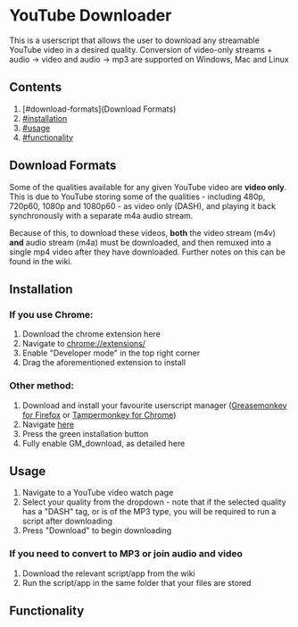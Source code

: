 # YouTube Downloader
This is a userscript that allows the user to download any streamable YouTube video in a desired quality. Conversion of video-only streams + audio -> video and audio -> mp3 are supported on Windows, Mac and Linux <LINK>
<picture>

## Contents
1. [#download-formats](Download Formats)
2. [#installation](Installation)
3. [#usage](Usage)
4. [#functionality](Functionality)

## Download Formats
Some of the qualities available for any given YouTube video are **video only**. This is due to YouTube storing some of the qualities - including 480p, 720p60, 1080p and 1080p60 - as video only (DASH), and playing it back synchronously with a separate m4a audio stream.

Because of this, to download these videos, **both** the video stream (m4v) **and** audio stream (m4a) must be downloaded, and then remuxed into a single mp4 video after they have downloaded. Further notes on this can be found in the wiki.
## Installation
### If you use Chrome:
1. Download the chrome extension here
2. Navigate to [chrome://extensions/](chrome://extensions)
3. Enable "Developer mode" in the top right corner
4. Drag the aforementioned extension to install

### Other method:
1. Download and install your favourite userscript manager ([Greasemonkey for Firefox](https://addons.mozilla.org/en-US/firefox/addon/greasemonkey/) or [Tampermonkey for Chrome](https://chrome.google.com/webstore/detail/tampermonkey/dhdgffkkebhmkfjojejmpbldmpobfkfo?hl=en))
2. Navigate [here](https://greasyfork.org/en/scripts/13851-youtube-downloader/)
3. Press the green installation button
4. Fully enable GM_download, as detailed here <WIKI>

## Usage
1. Navigate to a YouTube video watch page
2. Select your quality from the dropdown - note that if the selected quality has a "DASH" tag, or is of the MP3 type, you will be required to run a script after downloading
3. Press "Download" to begin downloading

### If you need to convert to MP3 or join audio and video
1. Download the relevant script/app from the wiki <link>
2. Run the script/app in the same folder that your files are stored

## Functionality
